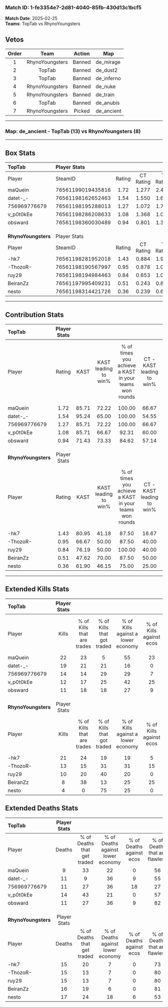 ### Match ID: 1-fe3354e7-2d81-4040-85fb-430d13c1bcf5  
**Match Date**: 2025-02-25  
**Teams**: TopTab vs RhynoYoungsters  

## Vetos  

| Order | Team | Action | Map |
| :---: | :--: | :----: | --- |
| 1 | RhynoYoungsters | Banned | de_mirage |
| 2 | TopTab | Banned | de_dust2 |
| 3 | TopTab | Banned | de_inferno |
| 4 | RhynoYoungsters | Banned | de_nuke |
| 5 | RhynoYoungsters | Banned | de_train |
| 6 | TopTab | Banned | de_anubis |
| 7 | RhynoYoungsters | Picked | de_ancient |

---  

### **Map**: de_ancient - TopTab (13) vs RhynoYoungsters (8)  
---  

## Box Stats  

| **TopTab**          | Player Stats      |        |           |          |       |       |       |         |        |      |     |
| :- | :- | :-: | :-: | :-: | :-: | :-: | :-: | :-: | :-: | :-: | :-: |
| Player              | SteamID           | Rating | CT Rating | T Rating | KAST  |  ADR  | Kills | Assists | Deaths | K/D  | HS% |
| maQuein             | 76561199019435816 |  1.72  |   1.277   |  2.499   | 85.71 | 106.6 |  22   |    4    |   9    | 2.44 | 31  |
| datet-_-            | 76561198162652463 |  1.54  |   1.550   |  1.607   | 95.24 | 81.1  |  19   |    4    |   11   | 1.73 | 63  |
| 756969776679        | 76561198195288013 |  1.27  |   1.072   |  1.714   | 85.71 | 83.5  |  14   |    4    |   11   | 1.27 | 64  |
| v_p0t0kEe           | 76561198286208633 |  1.08  |   1.368   |  1.056   | 85.71 | 69.7  |  12   |    7    |   14   | 0.86 | 50  |
| obsward             | 76561198360030489 |  0.94  |   0.801   |  1.307   | 71.43 | 53.4  |  11   |    3    |   11   | 1.00 | 63  |
|                     |                   |        |           |          |       |       |       |         |        |      |     |
|                     |                   |        |           |          |       |       |       |         |        |      |     |
|                     |                   |        |           |          |       |       |       |         |        |      |     |
| **RhynoYoungsters** | Player Stats      |        |           |          |       |       |       |         |        |      |     |
| Player              | SteamID           | Rating | CT Rating | T Rating | KAST  |  ADR  | Kills | Assists | Deaths | K/D  | HS% |
| -hk7                | 76561198281952018 |  1.43  |   0.884   |  1.985   | 80.95 | 91.1  |  21   |    1    |   15   | 1.40 | 33  |
| -ThozoR-            | 76561198190567997 |  0.95  |   0.878   |  1.092   | 66.67 | 72.6  |  13   |    3    |   15   | 0.87 | 53  |
| ruy29               | 76561198194984463 |  0.84  |   0.653   |  1.091   | 76.19 | 54.3  |  10   |    4    |   15   | 0.67 | 50  |
| BeiranZz            | 76561197995409231 |  0.51  |   0.243   |  0.841   | 47.62 | 52.2  |   8   |    2    |   16   | 0.50 | 37  |
| nesto               | 76561198314421726 |  0.36  |   0.239   |  0.636   | 61.90 | 31.2  |   4   |    3    |   17   | 0.24 | 75  |
---  

## Contribution Stats  

| **TopTab**          | Player Stats |       |                      |                                                        |                           |                                                             |                          |                                                            |
| :- | :-: | :-: | :-: | :-: | :-: | :-: | :-: | :-: |
| Player              |    Rating    | KAST  | KAST leading to win% | % of times you achieve a KAST in your teams won rounds | CT - KAST leading to win% | CT - % of times you achieve a KAST in your teams won rounds | T - KAST leading to win% | T - % of times you achieve a KAST in your teams won rounds |
| maQuein             |     1.72     | 85.71 |        72.22         |                         100.00                         |           66.67           |                           100.00                            |          77.78           |                           100.00                           |
| datet-_-            |     1.54     | 95.24 |        65.00         |                         100.00                         |           54.55           |                           100.00                            |          77.78           |                           100.00                           |
| 756969776679        |     1.27     | 85.71 |        72.22         |                         100.00                         |           66.67           |                           100.00                            |          77.78           |                           100.00                           |
| v_p0t0kEe           |     1.08     | 85.71 |        66.67         |                         92.31                          |           60.00           |                           100.00                            |          75.00           |                           85.71                            |
| obsward             |     0.94     | 71.43 |        73.33         |                         84.62                          |           57.14           |                            66.67                            |          87.50           |                           100.00                           |
|                     |              |       |                      |                                                        |                           |                                                             |                          |                                                            |
|                     |              |       |                      |                                                        |                           |                                                             |                          |                                                            |
|                     |              |       |                      |                                                        |                           |                                                             |                          |                                                            |
| **RhynoYoungsters** | Player Stats |       |                      |                                                        |                           |                                                             |                          |                                                            |
| Player              |    Rating    | KAST  | KAST leading to win% | % of times you achieve a KAST in your teams won rounds | CT - KAST leading to win% | CT - % of times you achieve a KAST in your teams won rounds | T - KAST leading to win% | T - % of times you achieve a KAST in your teams won rounds |
| -hk7                |     1.43     | 80.95 |        41.18         |                         87.50                          |           16.67           |                            50.00                            |          54.55           |                           100.00                           |
| -ThozoR-            |     0.95     | 66.67 |        50.00         |                         87.50                          |           40.00           |                           100.00                            |          55.56           |                           83.33                            |
| ruy29               |     0.84     | 76.19 |        50.00         |                         100.00                         |           40.00           |                           100.00                            |          54.55           |                           100.00                           |
| BeiranZz            |     0.51     | 47.62 |        70.00         |                         87.50                          |           50.00           |                            50.00                            |          75.00           |                           100.00                           |
| nesto               |     0.36     | 61.90 |        46.15         |                         75.00                          |           25.00           |                            50.00                            |          55.56           |                           83.33                            |
---  

## Extended Kills Stats  

| **TopTab**          | Player Stats |                            |                            |                                    |                         |                              |                                 |                                       |                    |           |
| :- | :-: | :-: | :-: | :-: | :-: | :-: | :-: | :-: | :-: | :-: |
| Player              |    Kills     | % of Kills that are trades | % of Kills that got traded | % of Kills against a lower economy | % of Kills against ecos | % of Kills that are flawless | % of Kills that are close duels | % of Kills that are assisted by flash | Pistol Round Kills | AWP Kills |
| maQuein             |      22      |             23             |             5              |                 55                 |           23            |              91              |                5                |                   0                   |         0          |    14     |
| datet-_-            |      19      |             21             |             21             |                 16                 |            0            |              42              |                0                |                   0                   |         2          |     0     |
| 756969776679        |      14      |             14             |             29             |                 29                 |            7            |              79              |                0                |                   0                   |         2          |     0     |
| v_p0t0kEe           |      12      |             17             |             25             |                 42                 |           25            |              92              |                0                |                   8                   |         0          |     0     |
| obsward             |      11      |             18             |             18             |                 27                 |            9            |              64              |                9                |                   0                   |         3          |     0     |
|                     |              |                            |                            |                                    |                         |                              |                                 |                                       |                    |           |
|                     |              |                            |                            |                                    |                         |                              |                                 |                                       |                    |           |
|                     |              |                            |                            |                                    |                         |                              |                                 |                                       |                    |           |
| **RhynoYoungsters** | Player Stats |                            |                            |                                    |                         |                              |                                 |                                       |                    |           |
| Player              |    Kills     | % of Kills that are trades | % of Kills that got traded | % of Kills against a lower economy | % of Kills against ecos | % of Kills that are flawless | % of Kills that are close duels | % of Kills that are assisted by flash | Pistol Round Kills | AWP Kills |
| -hk7                |      21      |             24             |             19             |                 19                 |            5            |              71              |               10                |                   0                   |         2          |     8     |
| -ThozoR-            |      13      |             15             |             31             |                 31                 |           15            |              54              |                8                |                   0                   |         0          |     0     |
| ruy29               |      10      |             20             |             40             |                 20                 |            0            |              30              |                0                |                   0                   |         1          |     0     |
| BeiranZz            |      8       |             38             |             13             |                 25                 |           25            |              50              |                0                |                  13                   |         0          |     0     |
| nesto               |      4       |             0              |             75             |                 25                 |            0            |              50              |               25                |                  25                   |         0          |     0     |
## Extended Deaths Stats  

| **TopTab**          | Player Stats |                             |                                   |                          |                               |                            |                           |               |
| :- | :-: | :-: | :-: | :-: | :-: | :-: | :-: | :-: |
| Player              |    Deaths    | % of Deaths that get traded | % of Deaths against lower economy | % of Deaths against ecos | % of Deaths that are flawless | % of Deaths that are close | % of Deaths while blinded | Deaths to AWP |
| maQuein             |      9       |             33              |                22                 |            0             |              56               |             0              |            11             |       0       |
| datet-_-            |      11      |              9              |                36                 |            9             |              55               |             0              |             0             |       2       |
| 756969776679        |      11      |             27              |                36                 |            18            |              27               |             18             |             0             |       2       |
| v_p0t0kEe           |      14      |             43              |                21                 |            0             |              57               |             7              |             7             |       2       |
| obsward             |      11      |             27              |                36                 |            9             |              82               |             9              |             0             |       2       |
|                     |              |                             |                                   |                          |                               |                            |                           |               |
|                     |              |                             |                                   |                          |                               |                            |                           |               |
|                     |              |                             |                                   |                          |                               |                            |                           |               |
| **RhynoYoungsters** | Player Stats |                             |                                   |                          |                               |                            |                           |               |
| Player              |    Deaths    | % of Deaths that get traded | % of Deaths against lower economy | % of Deaths against ecos | % of Deaths that are flawless | % of Deaths that are close | % of Deaths while blinded | Deaths to AWP |
| -hk7                |      15      |             20              |                 7                 |            0             |              73               |             13             |             0             |       2       |
| -ThozoR-            |      15      |             13              |                 7                 |            0             |              80               |             0              |             0             |       5       |
| ruy29               |      15      |             13              |                 7                 |            0             |              80               |             0              |             0             |       3       |
| BeiranZz            |      16      |             19              |                 6                 |            0             |              81               |             0              |             0             |       3       |
| nesto               |      17      |             24              |                18                 |            6             |              53               |             0              |             6             |       1       |
